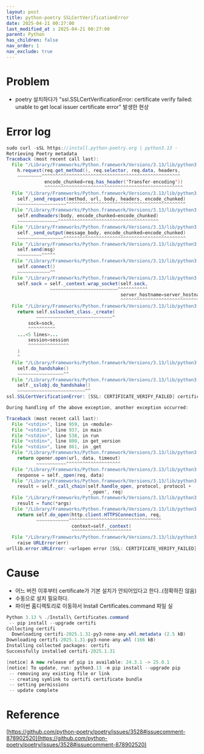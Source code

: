```yaml
---
layout: post
title: python-poetry SSLCertVerificationError
date: 2025-04-21 00:27:00
last_modified_at : 2025-04-21 00:27:00
parent: Python
has_children: false
nav_order: 1
nav_exclude: true
---
```


# Problem
- poetry 설치하다가 "ssl.SSLCertVerificationError: certificate verify failed: unable to get local issuer certificate error" 발생한 현상

# Error log

```java
sudo curl -sSL https://install.python-poetry.org | python3.13 -
Retrieving Poetry metadata
Traceback (most recent call last):
  File "/Library/Frameworks/Python.framework/Versions/3.13/lib/python3.13/urllib/request.py", line 1319, in do_open
    h.request(req.get_method(), req.selector, req.data, headers,
    ~~~~~~~~~^^^^^^^^^^^^^^^^^^^^^^^^^^^^^^^^^^^^^^^^^^^^^^^^^^^
              encode_chunked=req.has_header('Transfer-encoding'))
              ^^^^^^^^^^^^^^^^^^^^^^^^^^^^^^^^^^^^^^^^^^^^^^^^^^^
  File "/Library/Frameworks/Python.framework/Versions/3.13/lib/python3.13/http/client.py", line 1338, in request
    self._send_request(method, url, body, headers, encode_chunked)
    ~~~~~~~~~~~~~~~~~~^^^^^^^^^^^^^^^^^^^^^^^^^^^^^^^^^^^^^^^^^^^^
  File "/Library/Frameworks/Python.framework/Versions/3.13/lib/python3.13/http/client.py", line 1384, in _send_request
    self.endheaders(body, encode_chunked=encode_chunked)
    ~~~~~~~~~~~~~~~^^^^^^^^^^^^^^^^^^^^^^^^^^^^^^^^^^^^^
  File "/Library/Frameworks/Python.framework/Versions/3.13/lib/python3.13/http/client.py", line 1333, in endheaders
    self._send_output(message_body, encode_chunked=encode_chunked)
    ~~~~~~~~~~~~~~~~~^^^^^^^^^^^^^^^^^^^^^^^^^^^^^^^^^^^^^^^^^^^^^
  File "/Library/Frameworks/Python.framework/Versions/3.13/lib/python3.13/http/client.py", line 1093, in _send_output
    self.send(msg)
    ~~~~~~~~~^^^^^
  File "/Library/Frameworks/Python.framework/Versions/3.13/lib/python3.13/http/client.py", line 1037, in send
    self.connect()
    ~~~~~~~~~~~~^^
  File "/Library/Frameworks/Python.framework/Versions/3.13/lib/python3.13/http/client.py", line 1479, in connect
    self.sock = self._context.wrap_socket(self.sock,
                ~~~~~~~~~~~~~~~~~~~~~~~~~^^^^^^^^^^^
                                          server_hostname=server_hostname)
                                          ^^^^^^^^^^^^^^^^^^^^^^^^^^^^^^^^
  File "/Library/Frameworks/Python.framework/Versions/3.13/lib/python3.13/ssl.py", line 455, in wrap_socket
    return self.sslsocket_class._create(
           ~~~~~~~~~~~~~~~~~~~~~~~~~~~~^
        sock=sock,
        ^^^^^^^^^^
    ...<5 lines>...
        session=session
        ^^^^^^^^^^^^^^^
    )
    ^
  File "/Library/Frameworks/Python.framework/Versions/3.13/lib/python3.13/ssl.py", line 1076, in _create
    self.do_handshake()
    ~~~~~~~~~~~~~~~~~^^
  File "/Library/Frameworks/Python.framework/Versions/3.13/lib/python3.13/ssl.py", line 1372, in do_handshake
    self._sslobj.do_handshake()
    ~~~~~~~~~~~~~~~~~~~~~~~~~^^
ssl.SSLCertVerificationError: [SSL: CERTIFICATE_VERIFY_FAILED] certificate verify failed: unable to get local issuer certificate (_ssl.c:1028)

During handling of the above exception, another exception occurred:

Traceback (most recent call last):
  File "<stdin>", line 959, in <module>
  File "<stdin>", line 937, in main
  File "<stdin>", line 538, in run
  File "<stdin>", line 800, in get_version
  File "<stdin>", line 861, in _get
  File "/Library/Frameworks/Python.framework/Versions/3.13/lib/python3.13/urllib/request.py", line 189, in urlopen
    return opener.open(url, data, timeout)
           ~~~~~~~~~~~^^^^^^^^^^^^^^^^^^^^
  File "/Library/Frameworks/Python.framework/Versions/3.13/lib/python3.13/urllib/request.py", line 489, in open
    response = self._open(req, data)
  File "/Library/Frameworks/Python.framework/Versions/3.13/lib/python3.13/urllib/request.py", line 506, in _open
    result = self._call_chain(self.handle_open, protocol, protocol +
                              '_open', req)
  File "/Library/Frameworks/Python.framework/Versions/3.13/lib/python3.13/urllib/request.py", line 466, in _call_chain
    result = func(*args)
  File "/Library/Frameworks/Python.framework/Versions/3.13/lib/python3.13/urllib/request.py", line 1367, in https_open
    return self.do_open(http.client.HTTPSConnection, req,
           ~~~~~~~~~~~~^^^^^^^^^^^^^^^^^^^^^^^^^^^^^^^^^^
                        context=self._context)
                        ^^^^^^^^^^^^^^^^^^^^^^
  File "/Library/Frameworks/Python.framework/Versions/3.13/lib/python3.13/urllib/request.py", line 1322, in do_open
    raise URLError(err)
urllib.error.URLError: <urlopen error [SSL: CERTIFICATE_VERIFY_FAILED] certificate verify failed: unable to get local issuer certificate (_ssl.c:1028)>
```

# Cause

- 어느 버전 이후부터 certificate가 기본 설치가 안되어있다고 한다..(정확하진 않음)
- 수동으로 설치 필요하다.
- 파이썬 홈디렉토리로 이동햐서 Install Certificates.command 파일 실

```java
Python 3.13 % ./Install\ Certificates.command 
 -- pip install --upgrade certifi
Collecting certifi
  Downloading certifi-2025.1.31-py3-none-any.whl.metadata (2.5 kB)
Downloading certifi-2025.1.31-py3-none-any.whl (166 kB)
Installing collected packages: certifi
Successfully installed certifi-2025.1.31

[notice] A new release of pip is available: 24.3.1 -> 25.0.1
[notice] To update, run: python3.13 -m pip install --upgrade pip
 -- removing any existing file or link
 -- creating symlink to certifi certificate bundle
 -- setting permissions
 -- update complete

```

# Reference

[https://github.com/python-poetry/poetry/issues/3528#issuecomment-878902520](https://github.com/python-poetry/poetry/issues/3528#issuecomment-878902520)